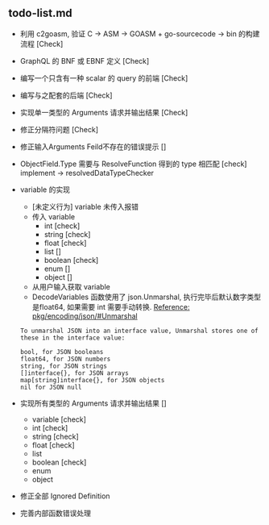 todo-list.md
------------

- 利用 c2goasm, 验证 C -> ASM -> GOASM + go-sourcecode -> bin 的构建流程 [Check]
- GraphQL 的 BNF 或 EBNF 定义 [Check]
- 编写一个只含有一种 scalar 的 query 的前端 [Check]
- 编写与之配套的后端 [Check]
- 实现单一类型的 Arguments 请求并输出结果 [Check]
- 修正分隔符问题 [Check]
- 修正输入Arguments Feild不存在的错误提示 []
- ObjectField.Type 需要与 ResolveFunction 得到的 type 相匹配 [check] implement -> resolvedDataTypeChecker
- variable 的实现
    - [未定义行为] variable 未传入报错
    - 传入 variable
        - int       [check]
        - string    [check]
        - float     [check]
        - list      []
        - boolean   [check]
        - enum      []
        - object    []
    - 从用户输入获取 variable
    - DecodeVariables 函数使用了 json.Unmarshal, 执行完毕后默认数字类型是float64, 如果需要 int 需要手动转换. [Reference: pkg/encoding/json/#Unmarshal](https://golang.org/pkg/encoding/json/#Unmarshal)
    ```
    To unmarshal JSON into an interface value, Unmarshal stores one of these in the interface value:
    
    bool, for JSON booleans
    float64, for JSON numbers
    string, for JSON strings
    []interface{}, for JSON arrays
    map[string]interface{}, for JSON objects
    nil for JSON null
    ```
- 实现所有类型的 Arguments 请求并输出结果 []
    - variable  [check]
    - int       [check]
    - string    [check]
    - float     [check]
    - list      
    - boolean   [check]
    - enum
    - object

- 修正全部 Ignored Definition
- 完善内部函数错误处理



